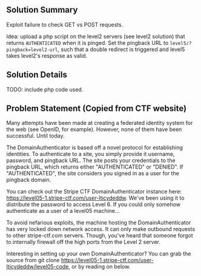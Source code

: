 ## Solution Summary

Exploit failure to check GET vs POST requests.

Idea: upload a php script on the level2 servers (see level2 solution) that returns `AUTHENTICATED` when it is pinged.
Set the pingback URL to `level5/?pingback=level2-url`, such that a double redirect is triggered and level5 takes
level2's response as valid.

## Solution Details

TODO: include php code used.

## Problem Statement (Copied from CTF website)

Many attempts have been made at creating a federated identity system for the web (see OpenID, for example). However, none of them have been successful. Until today.

The DomainAuthenticator is based off a novel protocol for establishing identities. To authenticate to a site, you simply provide it username, password, and pingback URL. The site posts your credentials to the pingback URL, which returns either "AUTHENTICATED" or "DENIED". If "AUTHENTICATED", the site considers you signed in as a user for the pingback domain.

You can check out the Stripe CTF DomainAuthenticator instance here: https://level05-1.stripe-ctf.com/user-lticydeddw. We've been using it to distribute the password to access Level 6. If you could only somehow authenticate as a user of a level05 machine...

To avoid nefarious exploits, the machine hosting the DomainAuthenticator has very locked down network access. It can only make outbound requests to other stripe-ctf.com servers. Though, you've heard that someone forgot to internally firewall off the high ports from the Level 2 server.

Interesting in setting up your own DomainAuthenticator? You can grab the source from git clone https://level05-1.stripe-ctf.com/user-lticydeddw/level05-code, or by reading on below.

